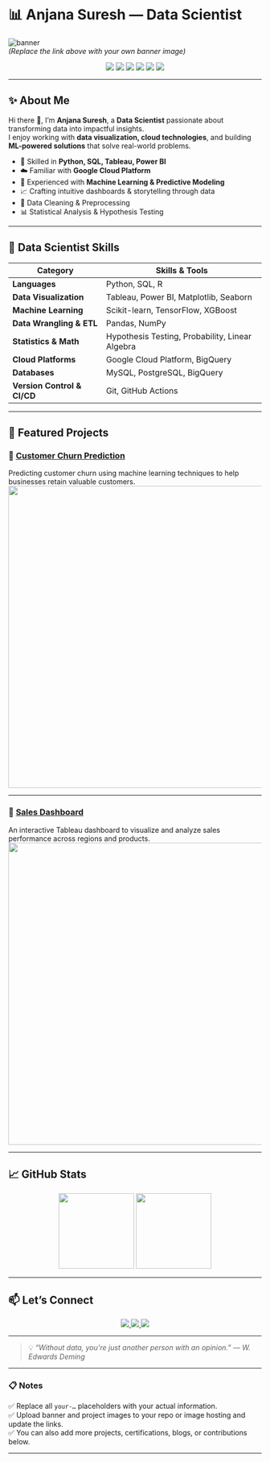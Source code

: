 # 📊 Anjana Suresh — Data Scientist

![banner](https://www.google.com/url?sa=i&url=https%3A%2F%2Flearn.adafruit.com%2Fexcellent-github-profile%2Foverview&psig=AOvVaw2pBsy7-NkOWJe8hJ7hkcGU&ust=1752475733785000&source=images&cd=vfe&opi=89978449&ved=0CBQQjRxqFwoTCMCboYKfuY4DFQAAAAAdAAAAABAE)  
*(Replace the link above with your own banner image)*

<p align="center">
  <img src="https://img.shields.io/badge/-Python-3776AB?style=for-the-badge&logo=python&logoColor=white" />
  <img src="https://img.shields.io/badge/-SQL-4479A1?style=for-the-badge&logo=postgresql&logoColor=white" />
  <img src="https://img.shields.io/badge/-Tableau-E97627?style=for-the-badge&logo=tableau&logoColor=white" />
  <img src="https://img.shields.io/badge/-Power%20BI-F2C811?style=for-the-badge&logo=powerbi&logoColor=black" />
  <img src="https://img.shields.io/badge/-Google%20Cloud-4285F4?style=for-the-badge&logo=google-cloud&logoColor=white" />
  <img src="https://img.shields.io/badge/-Machine%20Learning-FF6F00?style=for-the-badge&logo=scikit-learn&logoColor=white" />
</p>

---

## ✨ About Me

Hi there 👋, I’m **Anjana Suresh**, a **Data Scientist** passionate about transforming data into impactful insights.  
I enjoy working with **data visualization, cloud technologies**, and building **ML-powered solutions** that solve real-world problems.

- 🔎 Skilled in **Python, SQL, Tableau, Power BI**
- ☁️ Familiar with **Google Cloud Platform**
- 🤖 Experienced with **Machine Learning & Predictive Modeling**
- 📈 Crafting intuitive dashboards & storytelling through data
- 🧹 Data Cleaning & Preprocessing
- 📊 Statistical Analysis & Hypothesis Testing

---

## 🧰 Data Scientist Skills

| Category                | Skills & Tools |
|--------------------------|-----------------|
| **Languages**            | Python, SQL, R |
| **Data Visualization**   | Tableau, Power BI, Matplotlib, Seaborn |
| **Machine Learning**      | Scikit-learn, TensorFlow, XGBoost |
| **Data Wrangling & ETL**  | Pandas, NumPy |
| **Statistics & Math**     | Hypothesis Testing, Probability, Linear Algebra |
| **Cloud Platforms**       | Google Cloud Platform, BigQuery |
| **Databases**             | MySQL, PostgreSQL, BigQuery |
| **Version Control & CI/CD** | Git, GitHub Actions |

---

## 🚀 Featured Projects

### 📌 [Customer Churn Prediction](#)
Predicting customer churn using machine learning techniques to help businesses retain valuable customers.
<br>
<img src="https://your-image-link.com/project1.png" width="600px">

---

### 📌 [Sales Dashboard](#)
An interactive Tableau dashboard to visualize and analyze sales performance across regions and products.
<br>
<img src="https://your-image-link.com/project2.png" width="600px">

---

## 📈 GitHub Stats

<p align="center">
  <img src="https://github-readme-stats.vercel.app/api?username=your-username&show_icons=true&theme=radical" height="150" />
  <img src="https://github-readme-stats.vercel.app/api/top-langs/?username=your-username&layout=compact&theme=radical" height="150" />
</p>

---

## 📫 Let’s Connect

<p align="center">
  <a href="mailto:your.email@example.com">
    <img src="https://img.shields.io/badge/-Email-D14836?style=for-the-badge&logo=gmail&logoColor=white">
  </a>
  <a href="https://www.linkedin.com/in/your-linkedin/">
    <img src="https://img.shields.io/badge/-LinkedIn-0077B5?style=for-the-badge&logo=linkedin&logoColor=white">
  </a>
  <a href="https://your-portfolio.com">
    <img src="https://img.shields.io/badge/-Portfolio-24292E?style=for-the-badge&logo=github&logoColor=white">
  </a>
</p>

---

> 💡 *“Without data, you're just another person with an opinion.” — W. Edwards Deming*

---

### 📋 Notes
✅ Replace all `your-…` placeholders with your actual information.  
✅ Upload banner and project images to your repo or image hosting and update the links.  
✅ You can also add more projects, certifications, blogs, or contributions below.

---

